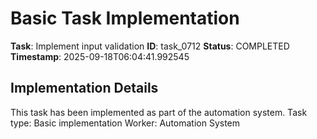 # Basic Task Implementation

**Task**: Implement input validation
**ID**: task_0712
**Status**: COMPLETED
**Timestamp**: 2025-09-18T06:04:41.992545

## Implementation Details

This task has been implemented as part of the automation system.
Task type: Basic implementation
Worker: Automation System
